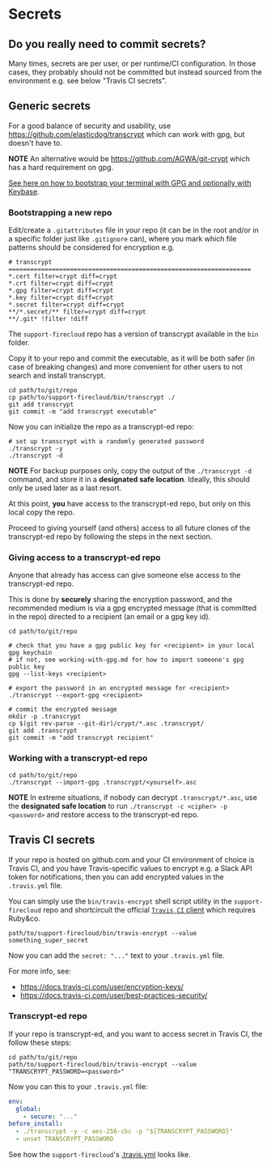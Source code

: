 # Secrets

## Do you really need to commit secrets?

Many times, secrets are per user, or per runtime/CI configuration.
In those cases, they probably should not be committed
but instead sourced from the environment e.g. see below "Travis CI secrets".


## Generic secrets

For a good balance of security and usability,
use https://github.com/elasticdog/transcrypt which can work with gpg, but doesn't have to.

**NOTE** An alternative would be https://github.com/AGWA/git-crypt which has a hard requirement on gpg.

[See here on how to bootstrap your terminal with GPG and optionally with Keybase](bootstrap-gpg.md).

### Bootstrapping a new repo

Edit/create a `.gitattributes` file in your repo
(it can be in the root and/or in a specific folder just like `.gitignore` can),
where you mark which file patterns should be considered for encryption e.g.

```
# transcrypt ===================================================================
*.cert filter=crypt diff=crypt
*.crt filter=crypt diff=crypt
*.gpg filter=crypt diff=crypt
*.key filter=crypt diff=crypt
*.secret filter=crypt diff=crypt
**/*.secret/** filter=crypt diff=crypt
**/.git* !filter !diff
```

The `support-firecloud` repo has a version of transcrypt available in the `bin` folder.

Copy it to your repo and commit the executable, as it will be both safer
(in case of breaking changes) and more convenient for other users to not search
and install transcrypt.

```shell
cd path/to/git/repo
cp path/to/support-firecloud/bin/transcrypt ./
git add transcrypt
git commit -m "add transcrypt executable"
```

Now you can initialize the repo as a transcrypt-ed repo:

```shell
# set up transcrypt with a randomly generated password
./transcrypt -y
./transcrypt -d
```

**NOTE** For backup purposes only, copy the output of the `./transcrypt -d` command,
and store it in a **designated safe location**. Ideally, this should only be used later as a last resort.

At this point, **you** have access to the transcrypt-ed repo, but only on this local copy the repo.

Proceed to giving yourself (and others) access to all future clones of the transcrypt-ed repo
by following the steps in the next section.

### Giving access to a transcrypt-ed repo

Anyone that already has access can give someone else access to the transcrypt-ed repo.

This is done by **securely** sharing the encryption password,
and the recommended medium is via a gpg encrypted message (that is committed in the repo)
directed to a recipient (an email or a gpg key id).

```shell
cd path/to/git/repo

# check that you have a gpg public key for <recipient> in your local gpg keychain
# if not, see working-with-gpg.md for how to import someone's gpg public key
gpg --list-keys <recipient>

# export the password in an encrypted message for <recipient>
./transcrypt --export-gpg <recipient>

# commit the encrypted message
mkdir -p .transcrypt
cp $(git rev-parse --git-dir)/crypt/*.asc .transcrypt/
git add .transcrypt
git commit -m "add transcrypt recipient"
```

### Working with a transcrypt-ed repo

```shell
cd path/to/git/repo
./transcrypt --import-gpg .transcrypt/<yourself>.asc
```

**NOTE** In extreme situations, if nobody can decrypt `.transcrypt/*.asc`, use the **designated safe location**
to run `./transcrypt -c <cipher> -p <password>` and restore access to the transcrypt-ed repo.


## Travis CI secrets

If your repo is hosted on github.com and your CI environment of choice is Travis CI,
and you have Travis-specific values to encrypt e.g. a Slack API token for notifications,
then you can add encrypted values in the `.travis.yml` file.

You can simply use the `bin/travis-encrypt` shell script utility in the `support-firecloud` repo
and shortcircuit the official [`Travis CI` client](https://github.com/travis-ci/travis.rb) which requires Ruby&co.

```shell
path/to/support-firecloud/bin/travis-encrypt --value something_super_secret
```

Now you can add the `secret: "..."` text to your `.travis.yml` file.

For more info, see:
* https://docs.travis-ci.com/user/encryption-keys/
* https://docs.travis-ci.com/user/best-practices-security/

### Transcrypt-ed repo

If your repo is transcrypt-ed, and you want to access secret in Travis CI, the follow these steps:

```shell
cd path/to/git/repo
path/to/support-firecloud/bin/travis-encrypt --value "TRANSCRYPT_PASSWORD=<password>"
```

Now you can this to your `.travis.yml` file:

```yaml
env:
  global:
    - secure: "..."
before_install:
  - ./transcrypt -y -c aes-256-cbc -p "${TRANSCRYPT_PASSWORD}"
  - unset TRANSCRYPT_PASSWORD
```

See how the `support-firecloud`'s [.travis.yml](../.travis.yml) looks like.
